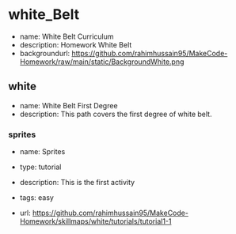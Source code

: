 # white_Belt

* name: White Belt Curriculum
* description: Homework White Belt
* backgroundurl: https://github.com/rahimhussain95/MakeCode-Homework/raw/main/static/BackgroundWhite.png


## white

* name: White Belt First Degree 
* description: This path covers the first degree of white belt.

### sprites

* name: Sprites
* type: tutorial
* description: This is the first activity
* tags: easy

* url: https://github.com/rahimhussain95/MakeCode-Homework/skillmaps/white/tutorials/tutorial1-1






